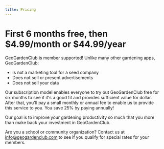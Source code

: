 ```yaml
---
title: Pricing
---
```


# First 6 months free, then $4.99/month or $44.99/year 

GeoGardenClub is member supported!  Unlike many other gardening apps, GeoGardenClub: 

* Is not a marketing tool for a seed company
* Does not sell or present advertisements
* Does not sell your data 

Our subscription model enables everyone to try out GeoGardenClub free for six months to see if it's a good fit and provides sufficient value for dollar. After that, you'll pay a small monthly or annual fee to enable us to provide this service to you. You save 25% by paying annually! 

Our goal is to improve your gardening productivity so much that you more than make back your investment in GeoGardenClub.

Are you a school or community organization?  Contact us at info@geogardenclub.com to see if you qualify for special rates for your members. 




